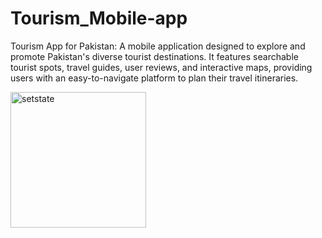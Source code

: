 # Tourism_Mobile-app
Tourism App for Pakistan: A mobile application designed to explore and promote Pakistan's diverse tourist destinations. It features searchable tourist spots, travel guides, user reviews, and interactive maps, providing users with an easy-to-navigate platform to plan their travel itineraries.


<img width="217" alt="setstate" src="https://github.com/user-attachments/assets/b7e09e1a-39bd-40dd-8b14-3d6923af8699">
